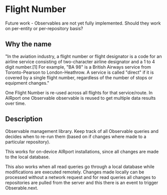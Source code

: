 # Flight Number

Future work - Observables are not yet fully implemented.  Should 
they work on per-entity or per-repository basis?

## Why the name 

"In the aviation industry, a flight number or flight designator is a code for an airline service consisting of two-character airline designator and a 1 to 4 digit number.[1] For example, "BA 98" is a British Airways service from Toronto-Pearson to London-Heathrow. A service is called "direct" if it is covered by a single flight number, regardless of the number of stops or equipment changes."

One Flight Number is re-used across all flights for that service/route.  In AIRport
one Observable observable is reused to get multiple data results over time.

## Description

Observable management library.  Keep track of all Observable queries and decides
when to re-run them (based on if changes where made to a particular repository).

This works for on-device AIRport installations, since all changes are made to the
local database.

This also works when all read queries go through a local database while modifications
are executed remotely.  Changes made locally can be processed without a network
request and for read queries all changes to repositories are pulled from the server
and this there is an event to trigger Obserable.next.
